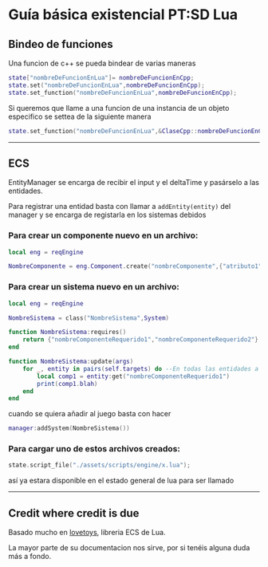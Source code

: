 # Guía básica existencial PT:SD Lua
## Bindeo de funciones
Una funcion de c++ se pueda bindear de varias maneras
```lua
state["nombreDeFuncionEnLua"]= nombreDeFuncionEnCpp;
state.set("nombreDeFuncionEnLua",nombreDeFuncionEnCpp);
state.set_function("nombreDeFuncionEnLua",nombreDeFuncionEnCpp);
```
Si queremos que llame a una funcion de una instancia de un objeto especifico se settea de la siguiente manera
```lua
state.set_function("nombreDeFuncionEnLua",&ClaseCpp::nombreDeFuncionEnCpp,InstanciaDeClaseCpp);
```
---
## ECS

EntityManager se encarga de recibir el input y el deltaTime y pasárselo a las entidades.

Para registrar una entidad basta con llamar a `addEntity(entity)` del manager y se encarga de registarla en los sistemas debidos

### Para crear un componente nuevo en un archivo:
```lua 
local eng = reqEngine

NombreComponente = eng.Component.create("nombreComponente",{"atributo1","atributo2"},{atributo1=valorDefault,atributo2=valorDefault})
```

### Para crear un sistema nuevo en un archivo:
```lua
local eng = reqEngine

NombreSistema = class("NombreSistema",System)

function NombreSistema:requires()
	return {"nombreComponenteRequerido1","nombreComponenteRequerido2"}
end

function NombreSistema:update(args)
	for _, entity in pairs(self.targets) do --En todas las entidades a las que afecte hace x
		local comp1 = entity:get("nombreComponenteRequerido1")
		print(comp1.blah)
	end
end
```
cuando se quiera añadir al juego basta con hacer
```lua
manager:addSystem(NombreSistema())
```

### Para cargar uno de estos archivos creados:
```cpp
state.script_file("./assets/scripts/engine/x.lua");
```
así ya estara disponible en el estado general de lua para ser llamado

--- 
## Credit where credit is due

Basado mucho en [lovetoys](https://github.com/lovetoys/lovetoys), libreria ECS de Lua.

La mayor parte de su documentacion nos sirve, por si tenéis alguna duda más a fondo.